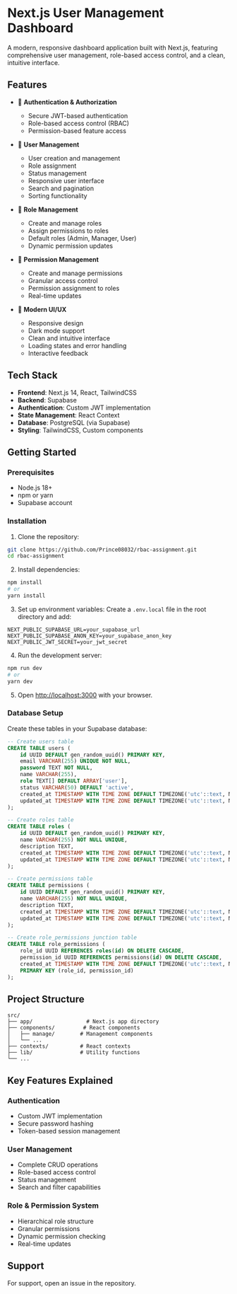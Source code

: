 # Next.js User Management Dashboard

A modern, responsive dashboard application built with Next.js, featuring comprehensive user management, role-based access control, and a clean, intuitive interface.

## Features

- 🔐 **Authentication & Authorization**
  - Secure JWT-based authentication
  - Role-based access control (RBAC)
  - Permission-based feature access

- 👥 **User Management**
  - User creation and management
  - Role assignment
  - Status management
  - Responsive user interface
  - Search and pagination
  - Sorting functionality

- 👮 **Role Management**
  - Create and manage roles
  - Assign permissions to roles
  - Default roles (Admin, Manager, User)
  - Dynamic permission updates

- 🔑 **Permission Management**
  - Create and manage permissions
  - Granular access control
  - Permission assignment to roles
  - Real-time updates

- 🎨 **Modern UI/UX**
  - Responsive design
  - Dark mode support
  - Clean and intuitive interface
  - Loading states and error handling
  - Interactive feedback

## Tech Stack

- **Frontend**: Next.js 14, React, TailwindCSS
- **Backend**: Supabase
- **Authentication**: Custom JWT implementation
- **State Management**: React Context
- **Database**: PostgreSQL (via Supabase)
- **Styling**: TailwindCSS, Custom components

## Getting Started

### Prerequisites

- Node.js 18+ 
- npm or yarn
- Supabase account

### Installation

1. Clone the repository:
```bash
git clone https://github.com/Prince08032/rbac-assignment.git
cd rbac-assignment
```

2. Install dependencies:
```bash
npm install
# or
yarn install
```

3. Set up environment variables:
Create a `.env.local` file in the root directory and add:
```env
NEXT_PUBLIC_SUPABASE_URL=your_supabase_url
NEXT_PUBLIC_SUPABASE_ANON_KEY=your_supabase_anon_key
NEXT_PUBLIC_JWT_SECRET=your_jwt_secret
```

4. Run the development server:
```bash
npm run dev
# or
yarn dev
```

5. Open [http://localhost:3000](http://localhost:3000) with your browser.

### Database Setup

Create these tables in your Supabase database:

```sql
-- Create users table
CREATE TABLE users (
    id UUID DEFAULT gen_random_uuid() PRIMARY KEY,
    email VARCHAR(255) UNIQUE NOT NULL,
    password TEXT NOT NULL,
    name VARCHAR(255),
    role TEXT[] DEFAULT ARRAY['user'],
    status VARCHAR(50) DEFAULT 'active',
    created_at TIMESTAMP WITH TIME ZONE DEFAULT TIMEZONE('utc'::text, NOW()) NOT NULL,
    updated_at TIMESTAMP WITH TIME ZONE DEFAULT TIMEZONE('utc'::text, NOW()) NOT NULL
);

-- Create roles table
CREATE TABLE roles (
    id UUID DEFAULT gen_random_uuid() PRIMARY KEY,
    name VARCHAR(255) NOT NULL UNIQUE,
    description TEXT,
    created_at TIMESTAMP WITH TIME ZONE DEFAULT TIMEZONE('utc'::text, NOW()) NOT NULL,
    updated_at TIMESTAMP WITH TIME ZONE DEFAULT TIMEZONE('utc'::text, NOW()) NOT NULL
);

-- Create permissions table
CREATE TABLE permissions (
    id UUID DEFAULT gen_random_uuid() PRIMARY KEY,
    name VARCHAR(255) NOT NULL UNIQUE,
    description TEXT,
    created_at TIMESTAMP WITH TIME ZONE DEFAULT TIMEZONE('utc'::text, NOW()) NOT NULL,
    updated_at TIMESTAMP WITH TIME ZONE DEFAULT TIMEZONE('utc'::text, NOW()) NOT NULL
);

-- Create role_permissions junction table
CREATE TABLE role_permissions (
    role_id UUID REFERENCES roles(id) ON DELETE CASCADE,
    permission_id UUID REFERENCES permissions(id) ON DELETE CASCADE,
    created_at TIMESTAMP WITH TIME ZONE DEFAULT TIMEZONE('utc'::text, NOW()) NOT NULL,
    PRIMARY KEY (role_id, permission_id)
);
```

## Project Structure

```
src/
├── app/                 # Next.js app directory
├── components/         # React components
│   ├── manage/        # Management components
│   └── ...
├── contexts/          # React contexts
├── lib/               # Utility functions
└── ...
```

## Key Features Explained

### Authentication
- Custom JWT implementation
- Secure password hashing
- Token-based session management

### User Management
- Complete CRUD operations
- Role-based access control
- Status management
- Search and filter capabilities

### Role & Permission System
- Hierarchical role structure
- Granular permissions
- Dynamic permission checking
- Real-time updates

## Support

For support, open an issue in the repository.
